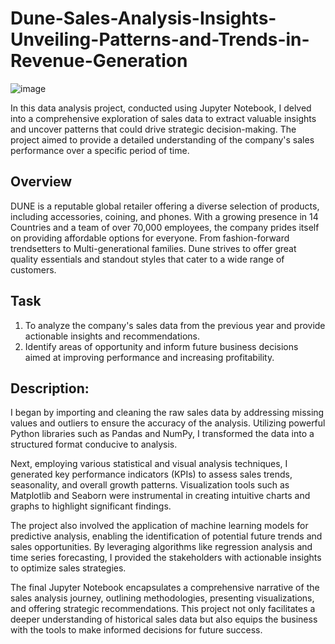 # Dune-Sales-Analysis-Insights-Unveiling-Patterns-and-Trends-in-Revenue-Generation

![image](https://github.com/A-jcodes/Dune-Sales-Analysis-Insights-Unveiling-Patterns-and-Trends-in-Revenue-Generation/assets/96001998/1c7609a9-4b9c-440d-a7a6-1566227b85da)

In this data analysis project, conducted using Jupyter Notebook, I delved into a comprehensive exploration of sales data to extract valuable insights and uncover patterns that could drive strategic decision-making. The project aimed to provide a detailed understanding of the company's sales performance over a specific period of time.

## Overview
DUNE is a reputable global retailer offering a diverse selection of products, including accessories, coining, and phones. With a growing presence in 14 Countries and a team of over 70,000 employees, the company prides itself on providing affordable options for everyone. From fashion-forward trendsetters to Multi-generational families. Dune strives to offer great quality essentials and standout styles that cater to a wide range of customers.

## Task
1. To analyze the company's sales data from the previous year and provide actionable insights and recommendations. 
2. Identify areas of opportunity and inform future business decisions aimed at improving performance and increasing profitability.

## Description:

I began by importing and cleaning the raw sales data by addressing missing values and outliers to ensure the accuracy of the analysis. Utilizing powerful Python libraries such as Pandas and NumPy, I transformed the data into a structured format conducive to analysis.

Next, employing various statistical and visual analysis techniques, I generated key performance indicators (KPIs) to assess sales trends, seasonality, and overall growth patterns. Visualization tools such as Matplotlib and Seaborn were instrumental in creating intuitive charts and graphs to highlight significant findings.

The project also involved the application of machine learning models for predictive analysis, enabling the identification of potential future trends and sales opportunities. By leveraging algorithms like regression analysis and time series forecasting, I provided the stakeholders with actionable insights to optimize sales strategies.

The final Jupyter Notebook encapsulates a comprehensive narrative of the sales analysis journey, outlining methodologies, presenting visualizations, and offering strategic recommendations. This project not only facilitates a deeper understanding of historical sales data but also equips the business with the tools to make informed decisions for future success.
